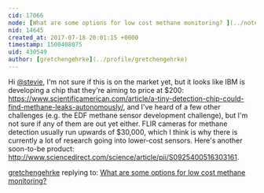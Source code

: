 ```yaml
---
cid: 17066
node: [What are some options for low cost methane monitoring? ](../notes/stevie/07-12-2017/what-are-some-options-for-low-cost-methane-monitoring)
nid: 14645
created_at: 2017-07-18 20:01:15 +0000
timestamp: 1500408075
uid: 430549
author: [gretchengehrke](../profile/gretchengehrke)
---
```


Hi [@stevie](/profile/stevie), I'm not sure if this is on the market yet, but it looks like IBM is developing a chip that they're aiming to price at $200: https://www.scientificamerican.com/article/a-tiny-detection-chip-could-find-methane-leaks-autonomously/, and I've heard of a few other challenges (e.g. the EDF methane sensor development challenge), but I'm not sure if any of them are out yet either. FLIR cameras for methane detection usually run upwards of $30,000, which I think is why there is currently a lot of research going into lower-cost sensors. Here's another soon-to-be product: http://www.sciencedirect.com/science/article/pii/S0925400516303161.

[gretchengehrke](../profile/gretchengehrke) replying to: [What are some options for low cost methane monitoring? ](../notes/stevie/07-12-2017/what-are-some-options-for-low-cost-methane-monitoring)

